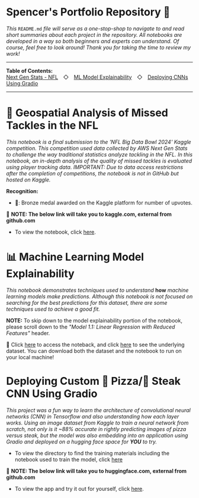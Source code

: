 # Spencer's Portfolio Repository 🤩
*This* `README.md` *file will serve as a one-stop-shop to navigate to and read short summaries about each project in the repository. All notebooks are developed in a way so both beginners and experts can understand. Of course, feel free to look around! Thank you for taking the time to review my work!*

_____________________________________________________________________________________________________________________________________
**Table of Contents:**<br>
[Next Gen Stats - NFL](#-geospatial-analysis-of-missed-tackles-in-the-nfl)&emsp;◇&emsp;[ML Model Explainability](#-machine-learning-model-explainability)&emsp;◇&emsp;[Deploying CNNs Using Gradio](#deploying-custom--pizza-steak-cnn-using-gradio)
_____________________________________________________________________________________________________________________________________

# 🏈 Geospatial Analysis of Missed Tackles in the NFL
*This notebook is a final submission to the 'NFL Big Data Bowl 2024' Kaggle competition. This competition used data collected by AWS Next Gen Stats to challenge the way traditional statistics analyze tackling in the NFL. In this notebook, an in-depth analysis of the quality of missed tackles is evaluated using player tracking data. IMPORTANT: Due to data access restrictions after the completion of competitions, the notebook is not in GitHub but hosted on Kaggle.*

**Recognition:**
  * 🥉: Bronze medal awarded on the Kaggle platform for number of upvotes.

🔑 **NOTE: The below link will take you to kaggle.com, external from github.com**
  * To view the notebook, click [here](https://www.kaggle.com/code/spencershaw3/geospatial-analysis-of-missed-tackles-in-the-nfl).

# 📊 Machine Learning Model Explainability
*This notebook demonstrates techniques used to understand* **how** *machine learning models make predictions. Although this notebook is not focused on searching for the best predictions for this dataset, there are some techniques used to achieve a good fit.*

**NOTE:** To skip down to the model explainability portion of the notebook, please scroll down to the *"Model 1.1: Linear Regression with Reduced Features"* header.

🔑 Click [here](https://github.com/spencer-shaw2/portfolio_projects/blob/main/notebooks/machine_learning_model_explainability.ipynb) to access the noteback, and click [here](https://github.com/spencer-shaw2/portfolio_projects/blob/main/notebooks/data/superstore.xlsx) to see the underlying dataset. You can download both the dataset and the notebook to run on your local machine!

# Deploying Custom 🍕 Pizza/🥩 Steak CNN Using Gradio
*This project was a fun way to learn the architecture of convolutional neural networks (CNN) in Tensorflow and also understanding how each layer works. Using an image dataset from Kaggle to train a neural network from scratch, not only is it ~88% accurate in rightly predicting images of pizza versus steak, but the model was also embedding into an application using Gradio and deployed on a hugging face space for **YOU** to try.*

* To view the directory to find the training materials including the notebook used to train the model, click [here](https://github.com/spencer-shaw2/portfolio_projects/tree/main/cnns_in_tensorflow)

🔑 **NOTE: The below link will take you to huggingface.com, external from github.com**
  * To view the app and try it out for yourself, click [here](https://huggingface.co/spaces/spencer-shaw2/gradio_demo).

